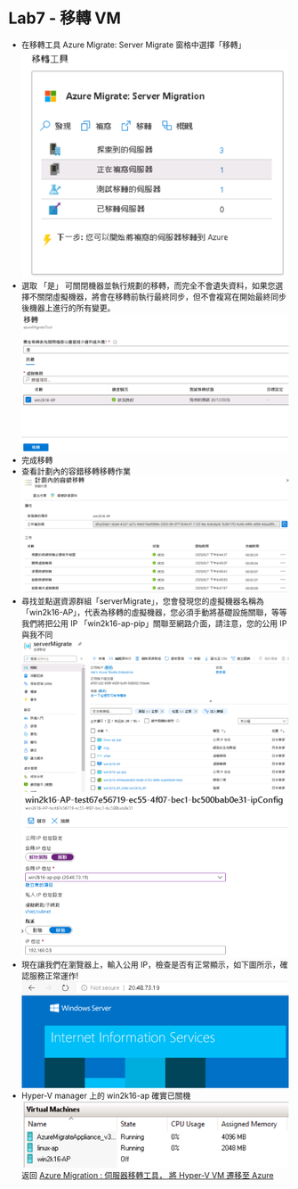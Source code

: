 # Lab7 - 移轉 VM
- 在移轉工具 Azure Migrate: Server Migrate 窗格中選擇「移轉」<br>
![GITHUB](image/replicationSetting21.PNG "replicationSetting21")<br>
- 選取 「是」 可關閉機器並執行規劃的移轉，而完全不會遺失資料，如果您選擇不關閉虛擬機器，將會在移轉前執行最終同步，但不會複寫在開始最終同步後機器上進行的所有變更。<br>
![GITHUB](image/replicationSetting22.PNG "replicationSetting22")<br>
- 完成移轉<br>
- 查看計劃內的容錯移轉移轉作業<br>
![GITHUB](image/replicationSetting23.PNG "replicationSetting23")<br>
- 尋找並點選資源群組「serverMigrate」，您會發現您的虛擬機器名稱為「win2k16-AP」，代表為移轉的虛擬機器，您必須手動將基礎設施關聯，等等我們將把公用 IP 「win2k16-ap-pip」關聯至網路介面，請注意，您的公用 IP 與我不同<br>
![GITHUB](image/replicationSetting24.PNG "replicationSetting24")<br>
![GITHUB](image/replicationSetting16.PNG "replicationSetting16")<br>
- 現在讓我們在瀏覽器上，輸入公用 IP，檢查是否有正常顯示，如下圖所示，確認服務正常運作!<br>
![GITHUB](image/replicationSetting17.PNG "replicationSetting17")<br>
- Hyper-V manager 上的 win2k16-ap 確實已關機<br>
![GITHUB](image/replicationSetting25.PNG "replicationSetting25")<br>
返回 [Azure Migration : 伺服器移轉工具， 將 Hyper-V VM 遷移至 Azure](https://github.com/BrianHsing/Azure-Migrate/tree/master/hyper-v)<br>